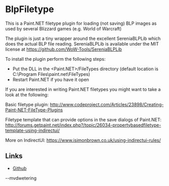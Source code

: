 BlpFiletype
===========

This is a Paint.NET filetype plugin for loading (not saving) BLP images as used by several Blizzard games (e.g. World of Warcraft)

The plugin is just a tiny wrapper around the excellent SereniaBLPLib which does the actual BLP file reading.
SereniaBLPLib is available under the MIT license at https://github.com/WoW-Tools/SereniaBLPLib

To install the plugin perform the following steps:
 * Put the DLL in the <Paint.NET>/FileTypes directory (default location is C:\Program Files\paint.net\FileTypes)
 * Restart Paint.NET if you have it open

 
If you are interested in writing Paint.NET filetypes you might want to take a look at the following:

Basic filetype plugin: http://www.codeproject.com/Articles/23898/Creating-Paint-NET-FileType-Plugins

Filetype template that can provide options in the save dialogs of Paint.NET: http://forums.getpaint.net/index.php?/topic/26034-propertybasedfiletype-template-using-indirectui/

More on IndirectUI: https://www.isimonbrown.co.uk/using-indirectui-rules/
 
## Links
* [Github](https://github.com/mvdwetering/BlpFiletype)

--mvdwetering
